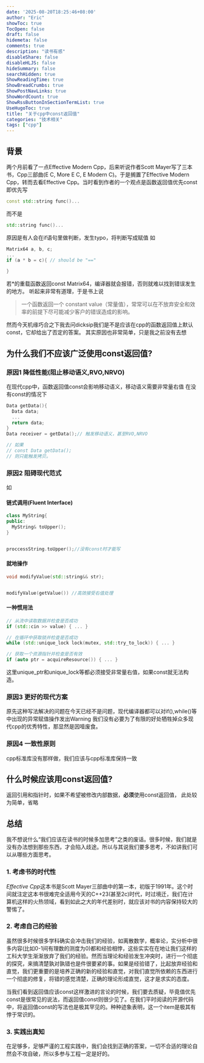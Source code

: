 ```yaml
---
date: '2025-08-20T18:25:46+08:00'
author: "Eric"
showToc: true
TocOpen: false
draft: false
hidemeta: false
comments: true
description: "读书有感"
disableShare: false
disableHLJS: false
hideSummary: false
searchHidden: true
ShowReadingTime: true
ShowBreadCrumbs: true
ShowPostNavLinks: true
ShowWordCount: true
ShowRssButtonInSectionTermList: true
UseHugoToc: true
title: "关于cpp中const返回值"
categories: "技术相关"
tags: ["cpp"]
---
```


## 背景

两个月前看了一点Effective Modern Cpp，后来听说作者Scott Mayer写了三本书，Cpp三部曲(E C, More E C, E Modern C)。于是搁置了Effective Modern Cpp，转而去看Effective Cpp。当时看到作者的一个观点是函数返回值优先const
即优先写
``` cpp
const std::string func()...
```
而不是
``` cpp 
std::string func()...
```
原因是有人会在if语句里做判断，发生typo，将判断写成赋值
如
``` cpp
Matrix64 a, b, c;
...
if (a * b = c){ // should be "=="

}
```
若*的重载函数返回const Matrix64，编译器就会报错，否则就难以找到错误发生的地方。
听起来非常有道理，于是书上说
> 一个函数返回一个 constant value（常量值），常常可以在不放弃安全和效率的前提下尽可能减少客户的错误造成的影响。

然而今天机缘巧合之下我去问dicksip我们是不是应该在cpp的函数返回值上默认const，它却给出了否定的答案。
其实原因也非常简单，只是我之前没有去想

## 为什么我们不应该广泛使用const返回值?

### 原因1 降低性能(阻止移动语义,RVO,NRVO)
在现代cpp中，函数返回值const会影响移动语义，移动语义需要非常量右值
在没有const的情况下
``` cpp
Data getData(){
  Data data;
  ...
  return data;
}
Data receiver = getData();// 触发移动语义，甚至RVO,NRVO

// 如果 
// const Data getData();
// 则只能触发拷贝。
```

### 原因2 阻碍现代范式
如
#### 链式调用(Fluent Interface)
``` cpp
class MyString{
public:
  MyString& toUpper();
}


proccessString.toUpper();//没有const时才能写
```
#### 就地操作

``` cpp
void modifyValue(std::string&& str);


modifyValue(getValue()) //高效接受右值处理
```

#### 一种惯用法

``` cpp
// 从流中读取数据并检查是否成功
if (std::cin >> value) { ... }

// 在循环中获取锁并检查是否成功
while (std::unique_lock lock(mutex, std::try_to_lock)) { ... }

// 获取一个资源指针并检查是否有效
if (auto ptr = acquireResource()) { ... }

```
这里unique_ptr和unique_lock等都必须接受非常量右值，如果const就无法构造。

### 原因3 更好的现代方案

原先这种写法解决的问题在今天已经不是问题，现代编译器都可以对if(),while()等中出现的异常赋值操作发出Warning
我们没有必要为了有限的好处牺牲掉众多现代cpp的优秀特性，那显然是因噎废食。

### 原因4 一致性原则

cpp标准库没有那样做，我们应该与cpp标准库保持一致

## 什么时候应该用const返回值?

返回引用和指针时，如果不希望被修改内部数据，**必须**使用const返回值，
此处较为简单，省略

## 总结

我不想说什么“我们应该在读书的时候多加思考”之类的废话。很多时候，我们就是没有办法想到那些东西，才会陷入歧途。所以与其说我们要多思考，不如讲我们可以从哪些方面思考。

### 1. 考虑书的时代性

*Effective Cpp*这本书是Scott Mayer三部曲中的第一本，初版于1991年。这个时间就注定这本书很难完全适用今天的C++23(甚至2c)时代，时过境迁，我们在计算机这样的火热领域，看到如此之大的年代差别时，就应该对书的内容保持较大的警惕了。

### 2. 考虑自己的经验

虽然很多时候很多学科确实会冲击我们的经验，如离散数学，概率论，实分析中很多内容(比如0-1间有理数的测度为0)都和经验相悖，这些实实在在地让我们这样的工科大学生渐渐放弃了我们的经验。然而当理论和经验发生冲突时，进行一个彻底的探究，来搞清楚孰对孰错也是件很要紧的事。如果是经验错了，比起放弃经验和直觉，我们更重要的是培养正确的新的经验和直觉，对我们直觉所依赖的东西进行一个彻底的修复，将错的感觉清楚，正确的理论形成直觉，这才是求实的态度。

当我们看到返回值应该const这样激进的言论的时候，我们要去质疑，毕竟值优先const是很常见的说法，而返回值const则很少见了。在我们平时阅读的开源代码中，将返回值const的写法也是极其罕见的。种种迹象表明，这一个item是极其有悖于常识的。

### 3. 实践出真知

在足够多，足够严谨的工程实践中，我们会找到正确的答案，一切不合适的理论自然会不攻自破，所以多参与工程一定是好的。